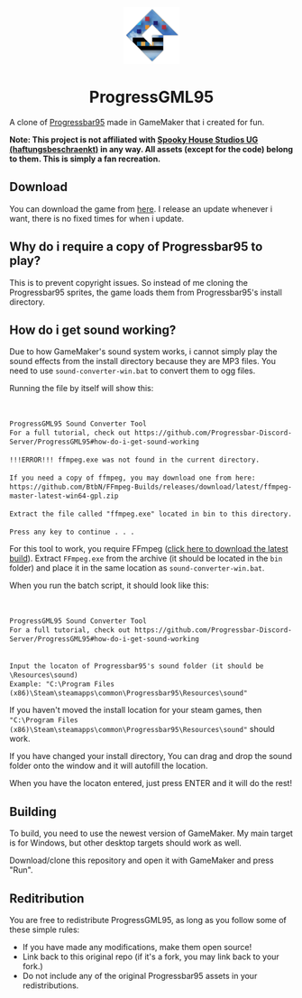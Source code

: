 <div align="center">
<img src="./options/main/template_icon.png" width="100" height="100" alt="The Progressbar95 logo but with a Game Maker logo cutout.">

# ProgressGML95
</div>

A clone of [Progressbar95](https://www.spookyhousestudios.com/s/2021/09/21/progressbar95-retro-arcade/) made in GameMaker that i created for fun.

**Note: This project is not affiliated with [Spooky House Studios UG (haftungsbeschraenkt)](https://www.spookyhousestudios.com/) in any way. All assets (except for the code) belong to them. This is simply a fan recreation.**

## Download

You can download the game from [here](https://github.com/RealMCoded/ProgressGML95/releases). I release an update whenever i want, there is no fixed times for when i update.

## Why do i require a copy of Progressbar95 to play?

This is to prevent copyright issues. So instead of me cloning the Progressbar95 sprites, the game loads them from Progressbar95's install directory.

## How do i get sound working?

Due to how GameMaker's sound system works, i cannot simply play the sound effects from the install directory because they are MP3 files. You need to use `sound-converter-win.bat` to convert them to ogg files.

Running the file by itself will show this:
```


ProgressGML95 Sound Converter Tool
For a full tutorial, check out https://github.com/Progressbar-Discord-Server/ProgressGML95#how-do-i-get-sound-working

!!!ERROR!!! ffmpeg.exe was not found in the current directory.

If you need a copy of ffmpeg, you may download one from here: https://github.com/BtbN/FFmpeg-Builds/releases/download/latest/ffmpeg-master-latest-win64-gpl.zip

Extract the file called "ffmpeg.exe" located in bin to this directory.

Press any key to continue . . . 
```

For this tool to work, you require FFmpeg ([click here to download the latest build](https://github.com/BtbN/FFmpeg-Builds/releases/download/latest/ffmpeg-master-latest-win64-gpl.zip)). Extract `FFmpeg.exe` from the archive (it should be located in the `bin` folder) and place it in the same location as `sound-converter-win.bat`.

When you run the batch script, it should look like this:
```


ProgressGML95 Sound Converter Tool
For a full tutorial, check out https://github.com/Progressbar-Discord-Server/ProgressGML95#how-do-i-get-sound-working


Input the locaton of Progressbar95's sound folder (it should be \Resources\sound)
Example: "C:\Program Files (x86)\Steam\steamapps\common\Progressbar95\Resources\sound"

```

If you haven't moved the install location for your steam games, then `"C:\Program Files (x86)\Steam\steamapps\common\Progressbar95\Resources\sound"` should work. 

If you have changed your install directory, You can drag and drop the sound folder onto the window and it will autofill the location.

When you have the locaton entered, just press ENTER and it will do the rest!

## Building

To build, you need to use the newest version of GameMaker. My main target is for Windows, but other desktop targets should work as well.

Download/clone this repository and open it with GameMaker and press "Run".

## Reditribution

You are free to redistribute ProgressGML95, as long as you follow some of these simple rules:
- If you have made any modifications, make them open source!
- Link back to this original repo (if it's a fork, you may link back to your fork.)
- Do not include any of the original Progressbar95 assets in your redistributions.